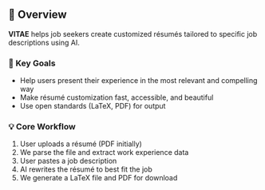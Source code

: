 ## 📁 Overview

**VITAE** helps job seekers create customized résumés tailored to specific job descriptions using AI.

### 🎯 Key Goals

- Help users present their experience in the most relevant and compelling way
- Make résumé customization fast, accessible, and beautiful
- Use open standards (LaTeX, PDF) for output

### 💡 Core Workflow

1. User uploads a résumé (PDF initially)
2. We parse the file and extract work experience data
3. User pastes a job description
4. AI rewrites the résumé to best fit the job
5. We generate a LaTeX file and PDF for download
